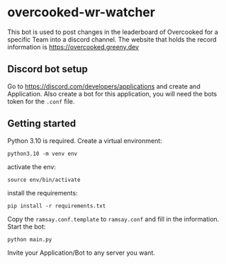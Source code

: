 # overcooked-wr-watcher

This bot is used to post changes in the leaderboard of Overcooked for a specific Team into a discord channel. The website that holds the record information is https://overcooked.greeny.dev

## Discord bot setup

Go to https://discord.com/developers/applications and create and Application. Also create a bot for this application, you will need the bots token for the `.conf` file. 

## Getting started 

Python 3.10 is required. Create a virtual environment:
```
python3.10 -m venv env
```
activate the env:
```
source env/bin/activate
```
install the requirements:
```
pip install -r requirements.txt
```

Copy the `ramsay.conf.template` to `ramsay.conf` and fill in the information. Start the bot:
```
python main.py
```

Invite your Application/Bot to any server you want.
